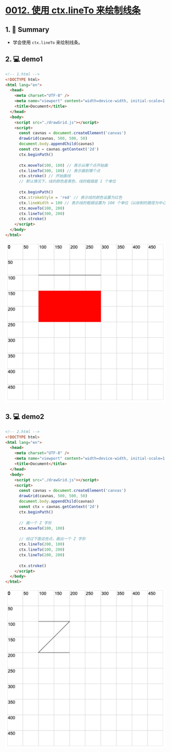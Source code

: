 # [0012. 使用 ctx.lineTo 来绘制线条](https://github.com/Tdahuyou/canvas/tree/main/0012.%20%E4%BD%BF%E7%94%A8%20ctx.lineTo%20%E6%9D%A5%E7%BB%98%E5%88%B6%E7%BA%BF%E6%9D%A1)

<!-- region:toc -->

<!-- endregion:toc -->

## 1. 📝 Summary

- 学会使用 `ctx.lineTo` 来绘制线条。

## 2. 💻 demo1

```html
<!-- 1.html -->
<!DOCTYPE html>
<html lang="en">
  <head>
    <meta charset="UTF-8" />
    <meta name="viewport" content="width=device-width, initial-scale=1.0" />
    <title>Document</title>
  </head>
  <body>
    <script src="./drawGrid.js"></script>
    <script>
      const cavnas = document.createElement('canvas')
      drawGrid(cavnas, 500, 500, 50)
      document.body.appendChild(cavnas)
      const ctx = cavnas.getContext('2d')
      ctx.beginPath()

      ctx.moveTo(100, 100) // 表示从哪个点开始画
      ctx.lineTo(300, 100) // 表示画到哪个点
      ctx.stroke() // 开始画线
      // 默认情况下，线的颜色是黑色，线的粗细是 1 个单位

      ctx.beginPath()
      ctx.strokeStyle = 'red' // 表示线的颜色设置为红色
      ctx.lineWidth = 100 // 表示线的粗细设置为 100 个单位（以绘制的路径为中心，向两端各扩散 lineWidth / 2 也就是 50 个单位）
      ctx.moveTo(100, 200)
      ctx.lineTo(300, 200)
      ctx.stroke()
    </script>
  </body>
</html>
```

![](md-imgs/2024-10-03-23-13-29.png)

## 3. 💻 demo2

```html
<!-- 2.html -->
<!DOCTYPE html>
<html lang="en">
  <head>
    <meta charset="UTF-8" />
    <meta name="viewport" content="width=device-width, initial-scale=1.0" />
    <title>Document</title>
  </head>
  <body>
    <script src="./drawGrid.js"></script>
    <script>
      const cavnas = document.createElement('canvas')
      drawGrid(cavnas, 500, 500, 50)
      document.body.appendChild(cavnas)
      const ctx = cavnas.getContext('2d')
      ctx.beginPath()

      // 画一个 Z 字形
      ctx.moveTo(100, 100)

      // 经过下面这些点，画出一个 Z 字形
      ctx.lineTo(200, 100)
      ctx.lineTo(100, 200)
      ctx.lineTo(200, 200)

      ctx.stroke()
    </script>
  </body>
</html>
```

![](md-imgs/2024-10-03-23-13-41.png)